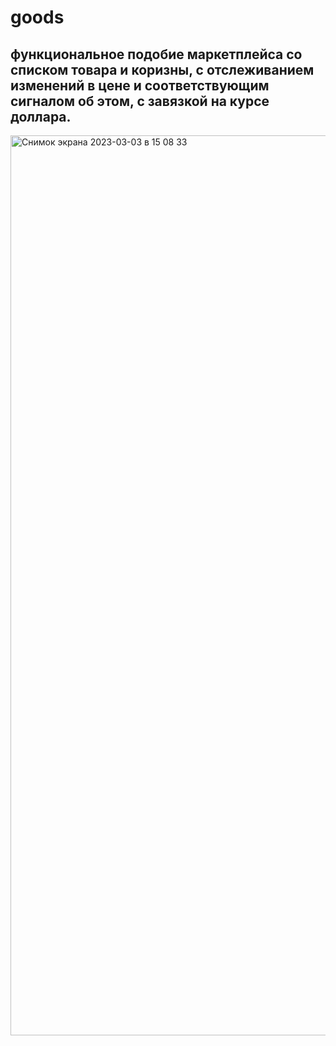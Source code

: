 # goods

## функциональное подобие маркетплейса со списком товара и коризны, с отслеживанием изменений в цене и соответствующим сигналом об этом, с завязкой на курсе доллара. 
<img width="1440" alt="Снимок экрана 2023-03-03 в 15 08 33" src="https://user-images.githubusercontent.com/107515334/222716598-e1aebb81-c28c-4396-aee2-df35ef5f9271.png">
